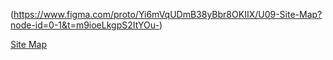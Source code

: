 (https://www.figma.com/proto/Yi6mVqUDmB38yBbr8OKIIX/U09-Site-Map?node-id=0-1&t=m9ioeLkgpS2ItYOu-)

[Site Map](https://www.figma.com/proto/Yi6mVqUDmB38yBbr8OKIIX/U09-Site-Map?node-id=0-1&t=KTxHmPRJq7gift7U-1)